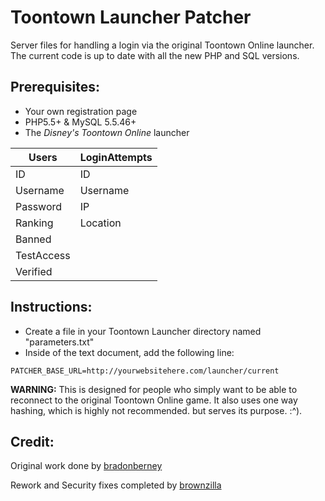 # Toontown Launcher Patcher
Server files for handling a login via the original Toontown Online launcher. The current code is up to date with all the new PHP and SQL versions.


## Prerequisites:
* Your own registration page
* PHP5.5+ & MySQL 5.5.46+
* The *Disney's Toontown Online* launcher

| Users      | LoginAttempts |
|------------|----------------|
| ID         | ID             |
| Username   | Username       |
| Password   | IP             |
| Ranking    | Location       |
| Banned     |
| TestAccess |
| Verified   |

## Instructions:
* Create a file in your Toontown Launcher directory named "parameters.txt"
* Inside of the text document, add the following line:

```
PATCHER_BASE_URL=http://yourwebsitehere.com/launcher/current
```

**WARNING:** This is designed for people who simply want to be able to reconnect to the original Toontown Online game. It also uses one way hashing, which is highly not recommended. but serves its purpose. :^).

## Credit:
Original work done by [bradonberney](https://github.com/brandonberney)

Rework and Security fixes completed by [brownzilla](http://github.com/brownzilla)
